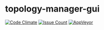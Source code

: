 # topology-manager-gui

[![Code Climate](https://codeclimate.com/github/cloudfoundry/membrane.png)](https://codeclimate.com/github/sshibani/topology-manager-gui/)
[![Issue Count](https://codeclimate.com/github/sshibani/topology-manager-gui/badges/issue_count.svg)](https://codeclimate.com/github/sshibani/topology-manager-gui)
[![AppVeyor](https://ci.appveyor.com/api/projects/status/github/sshibani/topology-manager-gui?branch=develop&svg=true&passingText=develop)](https://ci.appveyor.com/project/sshibani/topology-manager-gui)
